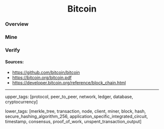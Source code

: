 <h1 align="center">Bitcoin</h1>

### Overview

### Mine

### Verify

#### Sources:
- https://github.com/bitcoin/bitcoin
- https://bitcoin.org/bitcoin.pdf
- https://developer.bitcoin.org/reference/block_chain.html

---
upper_tags: [protocol, peer_to_peer, network, ledger, database, cryptocurrency]

lower_tags: [merkle_tree, transaction, node, client, miner, block, hash, secure_hashing_algorithm_256, application_specific_integrated_circuit, timestamp, consensus, proof_of_work, unspent_transaction_output]